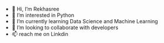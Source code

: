 - 👋 Hi, I’m Rekhasree
- 👀 I’m interested in Python
- 🌱 I’m currently learning Data Science and Machine Learning
- 💞️ I’m looking to collaborate with developers
- 📫 reach me on Linkdin

<!---
Rekha-Py/Rekha-Py is a ✨ special ✨ repository because its `README.md` (this file) appears on your GitHub profile.
You can click the Preview link to take a look at your changes.
--->
